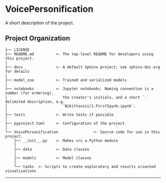 VoicePersonification
==============================

A short description of the project.

Project Organization
------------

    ├── LICENSE
    ├── README.md          <- The top-level README for developers using this project.
    │
    ├── docs               <- A default Sphinx project; see sphinx-doc.org for details
    │
    ├── model_zoo          <- Trained and serialized models
    │
    ├── notebooks          <- Jupyter notebooks. Naming convention is a number (for ordering),
    │                         the creator's initials, and a short `-` delimited description, e.g.
    │                         `Nikittossii/1.FirstIpynb.ipynb`.
    │
    ├── tests              <- Write tests if possible
    │
    ├── pyproject.toml     <- Configuration of the project
    │
    └── VoicePersonification                <- Source code for use in this project.
        ├── __init__.py    <- Makes src a Python module
        │
        ├── data           <- Data classes
        │
        ├── models         <- Model classes
        │
        └── tasks  <- Scripts to create exploratory and results oriented visualizations



--------

